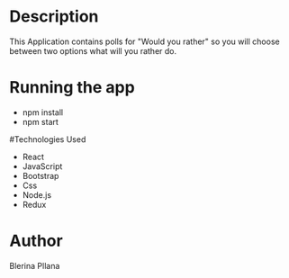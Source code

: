 # Description
This Application contains polls for "Would you rather" so you will choose between two options what will you rather do.


# Running the app
* npm install
* npm start

#Technologies Used
* React
* JavaScript
* Bootstrap
* Css
* Node.js
* Redux

# Author
Blerina Pllana
